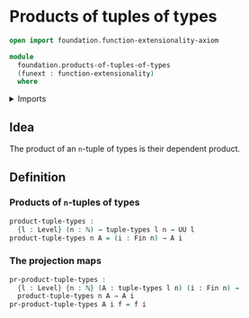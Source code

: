 # Products of tuples of types

```agda
open import foundation.function-extensionality-axiom

module
  foundation.products-of-tuples-of-types
  (funext : function-extensionality)
  where
```

<details><summary>Imports</summary>

```agda
open import elementary-number-theory.natural-numbers

open import foundation.tuples-of-types funext
open import foundation.universe-levels

open import univalent-combinatorics.standard-finite-types funext
```

</details>

## Idea

The product of an `n`-tuple of types is their dependent product.

## Definition

### Products of `n`-tuples of types

```agda
product-tuple-types :
  {l : Level} (n : ℕ) → tuple-types l n → UU l
product-tuple-types n A = (i : Fin n) → A i
```

### The projection maps

```agda
pr-product-tuple-types :
  {l : Level} {n : ℕ} (A : tuple-types l n) (i : Fin n) →
  product-tuple-types n A → A i
pr-product-tuple-types A i f = f i
```
